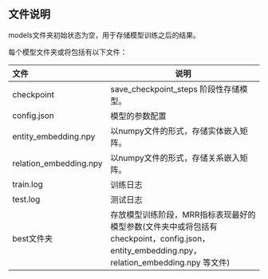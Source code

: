 ## 文件说明

models文件夹初始状态为空，用于存储模型训练之后的结果。

每个模型文件夹或将包括有以下文件：

| 文件                   | 说明                                                         |
| :--------------------- | ------------------------------------------------------------ |
| checkpoint             | save_checkpoint_steps 阶段性存储模型。                       |
| config.json            | 模型的参数配置                                               |
| entity_embedding.npy   | 以numpy文件的形式，存储实体嵌入矩阵。                        |
| relation_embedding.npy | 以numpy文件的形式，存储关系嵌入矩阵。                        |
| train.log              | 训练日志                                                     |
| test.log               | 测试日志                                                     |
| best文件夹             | 存放模型训练阶段，MRR指标表现最好的模型参数(文件夹中或将包括有checkpoint，config.json，entity_embedding.npy，relation_embedding.npy 等文件) |